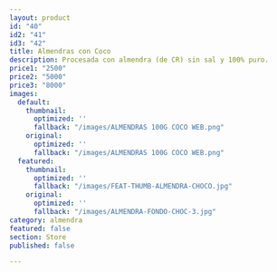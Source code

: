 ```yaml
---
layout: product
id: "40"
id2: "41"
id3: "42"
title: Almendras con Coco
description: Procesada con almendra (de CR) sin sal y 100% puro.
price1: "2500"
price2: "5000"
price3: "8000"
images:
  default:
    thumbnail:
      optimized: ''
      fallback: "/images/ALMENDRAS 100G COCO WEB.png"
    original:
      optimized: ''
      fallback: "/images/ALMENDRAS 100G COCO WEB.png"
  featured:
    thumbnail:
      optimized: ''
      fallback: "/images/FEAT-THUMB-ALMENDRA-CHOCO.jpg"
    original:
      optimized: ''
      fallback: "/images/ALMENDRA-FONDO-CHOC-3.jpg"
category: almendra
featured: false
section: Store
published: false

---
```

